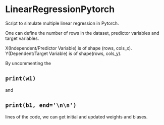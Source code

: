 # LinearRegressionPytorch
Script to simulate multiple linear regression in Pytorch.

One can define the number of rows in the dataset, predictor variables and target variables.

X(Independent/Predictor Variable) is of shape (rows, cols_x).
Y(Dependent/Target Variable) is of shape(rows, cols_y).

By uncommenting the <h2><code>print(w1)</code></h2> and <h2><code>print(b1, end='\n\n')</code></h2> lines of the code, we can get initial and updated weights and biases.
